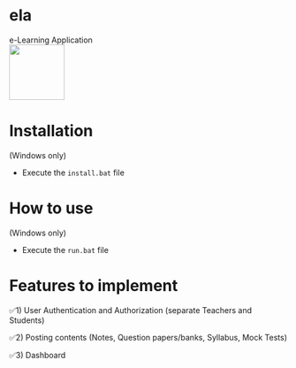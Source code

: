 # ela
e-Learning Application
<br>
<img src="rock.gif" width="100" height="100"/>

# Installation
(Windows only)

  * Execute the `install.bat` file
# How to use
(Windows only)

  * Execute the `run.bat` file
# Features to implement
✅1) User Authentication and Authorization (separate Teachers and Students)

✅2) Posting contents (Notes, Question papers/banks, Syllabus, Mock Tests)

✅3) Dashboard

